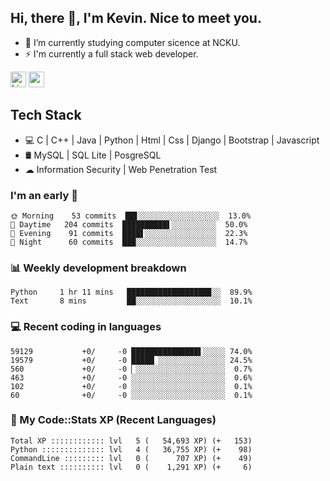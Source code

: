 ## Hi, there 👋, I'm Kevin. Nice to meet you.

- 🌱 I’m currently studying computer sicence at NCKU.
- ⚡ I'm currently a full stack web developer.

<a href="https://www.linkedin.com/in/kevin12686/"><img alt="LinkedIn" src="https://img.shields.io/badge/linkedin%20-%230077B5.svg?&style=for-the-badge&logo=linkedin&logoColor=white" height=25></a>
<a href="https://www.instagram.com/kevin12686/"><img src="https://img.shields.io/badge/instagram-3f729b?&style=for-the-badge&logo=instagram&logoColor=white" height=25></a>

## Tech Stack

* 💻 C | C++ | Java | Python | Html | Css | Django | Bootstrap | Javascript
* 🛢️ MySQL | SQL Lite | PosgreSQL
* ☁ Information Security | Web Penetration Test

### I'm an early 🐤

<!-- early_bird start -->

```text
🌞 Morning    53 commits  ██▋░░░░░░░░░░░░░░░░░░  13.0%
🌆 Daytime   204 commits  ██████████▌░░░░░░░░░░  50.0%
🌃 Evening    91 commits  ████▋░░░░░░░░░░░░░░░░  22.3%
🌙 Night      60 commits  ███░░░░░░░░░░░░░░░░░░  14.7%
```

<!-- early_bird end -->

### 📊 Weekly development breakdown

<!-- code_time start -->

```text
Python     1 hr 11 mins   ██████████████████▉░░  89.9%
Text       8 mins         ██░░░░░░░░░░░░░░░░░░░  10.1%
```

<!-- code_time end -->

### 💻 Recent coding in languages

<!-- code_diff start -->

```text
59129           +0/     -0 ███████████████▌░░░░░ 74.0%
19579           +0/     -0 █████▏░░░░░░░░░░░░░░░ 24.5%
560             +0/     -0 ▏░░░░░░░░░░░░░░░░░░░░  0.7%
463             +0/     -0 ░░░░░░░░░░░░░░░░░░░░░  0.6%
102             +0/     -0 ░░░░░░░░░░░░░░░░░░░░░  0.1%
60              +0/     -0 ░░░░░░░░░░░░░░░░░░░░░  0.1%
```

<!-- code_diff end -->

### 🧰 My Code::Stats XP (Recent Languages)

<!-- codestats start -->

```text
Total XP :::::::::::: lvl   5 (   54,693 XP) (+   153)
Python :::::::::::::: lvl   4 (   36,755 XP) (+    98)
CommandLine ::::::::: lvl   0 (      707 XP) (+    49)
Plain text :::::::::: lvl   0 (    1,291 XP) (+     6)
```

<!-- codestats end -->
